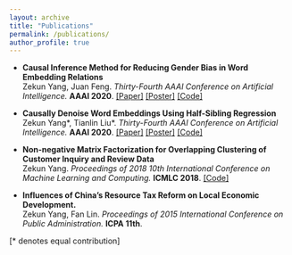```yaml
---
layout: archive
title: "Publications"
permalink: /publications/
author_profile: true
---
```


* <b>Causal Inference Method for Reducing Gender Bias in Word Embedding Relations</b><br>
Zekun Yang, Juan Feng.
<i>Thirty-Fourth AAAI Conference on Artificial Intelligence.</i> <b>AAAI 2020</b>.
[[Paper]](https://arxiv.org/abs/1911.10787) [[Poster]](http://zekunyang.com/files/aaai_paper_3321_poster_ZYang.pdf) [[Code]](https://github.com/KunkunYang/GenderBiasHSR)

* <b>Causally Denoise Word Embeddings Using Half-Sibling Regression</b><br>
Zekun Yang\*, Tianlin Liu\*.
<i>Thirty-Fourth AAAI Conference on Artificial Intelligence.</i> <b>AAAI 2020</b>.
[[Paper]](https://arxiv.org/abs/1911.10524) [[Poster]](http://zekunyang.com/files/aaai_paper_3106_poster_ZYang.pdf) [[Code]](https://github.com/KunkunYang/denoiseHSR-AAAI)

* <b>Non-negative Matrix Factorization for Overlapping Clustering of Customer Inquiry and Review Data</b><br>
Zekun Yang.
<i>Proceedings of 2018 10th International Conference on Machine Learning and Computing.</i> <b>ICMLC 2018</b>.
[[Code]](https://github.com/KunkunYang/master_project_code)

* <b>Influences of China’s Resource Tax Reform on Local Economic Development.</b><br>
Zekun Yang, Fan Lin.
<i>Proceedings of 2015 International Conference on Public Administration.</i> <b>ICPA 11th</b>.

[\* denotes equal contribution]

